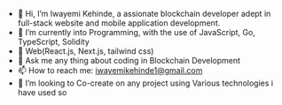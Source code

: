 - 👋 Hi, I’m Iwayemi Kehinde, a assionate blockchain developer adept in full-stack website and mobile application development. 
- 🌱 I’m currently into Programming, with the use of JavaScript, Go, TypeScript, Solidity
- 👀 Web(React.js, Next.js, tailwind css)
- 💞️ Ask me any thing about coding in Blockchain Development
- 📫 How to reach me: iwayemikehinde1@gmail.com
- 💞️ I’m looking to Co-create on any project using Various technologies i have used so
<!---
Iwayemi-Kehinde/Iwayemi-Kehinde is a ✨ special ✨ repository because its `README.md` (this file) appears on your GitHub profile.
You can click the Preview link to take a look at your changes.
--->

